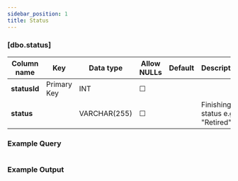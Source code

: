 ```yaml
---
sidebar_position: 1
title: Status
---
```


### [dbo.status]
| Column name | Key | Data type | Allow NULLs | Default | Description |
| ------- | ------- | ------- | ------- | ------- | ------- |
| **statusId** |  Primary Key | INT | ☐ |  |  | 
| **status** |  | VARCHAR(255) | ☐ |  | Finishing status e.g. "Retired" | 

### Example Query

```sql

```

### Example Output